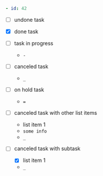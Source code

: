 ```yaml
- id: 42
```

- [ ] undone task
- [x] done task
- [ ] task in progress
   - `-`
- [ ] canceled task
   - `_`
- [ ] on hold task
   - `=`

- [ ] canceled task with other list items
  - list item 1
  - `some info`
  - `_`

- [ ] canceled task with subtask
  - [x] list item 1
  - `_`

